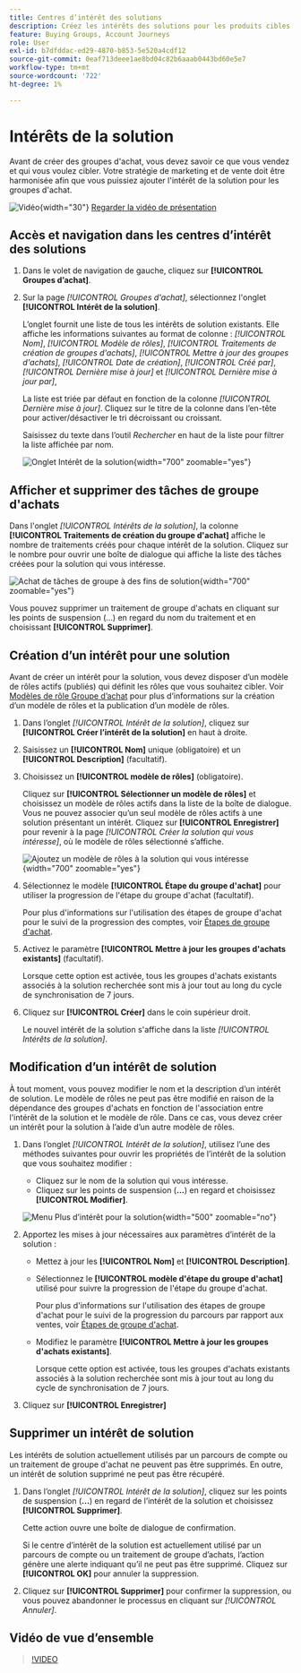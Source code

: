 ```yaml
---
title: Centres d’intérêt des solutions
description: Créez les intérêts des solutions pour les produits cibles, automatisez la création de groupes d’achats avec des modèles de rôle et gérez la progression des étapes dans Journey Optimizer B2B edition.
feature: Buying Groups, Account Journeys
role: User
exl-id: b7dfddac-ed29-4870-b853-5e520a4cdf12
source-git-commit: 0eaf713deee1ae8bd04c82b6aaab0443bd60e5e7
workflow-type: tm+mt
source-wordcount: '722'
ht-degree: 1%

---
```


# Intérêts de la solution

Avant de créer des groupes d&#39;achat, vous devez savoir ce que vous vendez et qui vous voulez cibler. Votre stratégie de marketing et de vente doit être harmonisée afin que vous puissiez ajouter l&#39;intérêt de la solution pour les groupes d&#39;achat.

![Vidéo](../../assets/do-not-localize/icon-video.svg){width="30"} [Regarder la vidéo de présentation](#overview-video)

## Accès et navigation dans les centres d’intérêt des solutions

1. Dans le volet de navigation de gauche, cliquez sur **[!UICONTROL Groupes d’achat]**.

1. Sur la page _[!UICONTROL Groupes d&#39;achat]_, sélectionnez l&#39;onglet **[!UICONTROL Intérêt de la solution]**.

   L’onglet fournit une liste de tous les intérêts de solution existants. Elle affiche les informations suivantes au format de colonne : _[!UICONTROL Nom]_, _[!UICONTROL Modèle de rôles]_, _[!UICONTROL Traitements de création de groupes d&#39;achats]_, _[!UICONTROL Mettre à jour des groupes d&#39;achats]_, _[!UICONTROL Date de création]_, _[!UICONTROL Créé par]_, _[!UICONTROL Dernière mise à jour]_ et _[!UICONTROL Dernière mise à jour par]_,

   La liste est triée par défaut en fonction de la colonne _[!UICONTROL Dernière mise à jour]_. Cliquez sur le titre de la colonne dans l’en-tête pour activer/désactiver le tri décroissant ou croissant.

   Saisissez du texte dans l’outil _Rechercher_ en haut de la liste pour filtrer la liste affichée par nom.

   ![Onglet Intérêt de la solution](assets/solution-interest-tab.png){width="700" zoomable="yes"}

## Afficher et supprimer des tâches de groupe d&#39;achats

Dans l&#39;onglet _[!UICONTROL Intérêts de la solution]_, la colonne **[!UICONTROL Traitements de création du groupe d&#39;achat]** affiche le nombre de traitements créés pour chaque intérêt de la solution. Cliquez sur le nombre pour ouvrir une boîte de dialogue qui affiche la liste des tâches créées pour la solution qui vous intéresse.

![Achat de tâches de groupe à des fins de solution](assets/buying-group-jobs-for-solution-interest.png){width="700" zoomable="yes"}

Vous pouvez supprimer un traitement de groupe d&#39;achats en cliquant sur les points de suspension (...) en regard du nom du traitement et en choisissant **[!UICONTROL Supprimer]**.

## Création d’un intérêt pour une solution

Avant de créer un intérêt pour la solution, vous devez disposer d’un modèle de rôles actifs (publiés) qui définit les rôles que vous souhaitez cibler. Voir [Modèles de rôle Groupe d’achat](./buying-groups-role-templates.md) pour plus d’informations sur la création d’un modèle de rôles et la publication d’un modèle de rôles.

1. Dans l’onglet _[!UICONTROL Intérêt de la solution]_, cliquez sur **[!UICONTROL Créer l’intérêt de la solution]** en haut à droite.

1. Saisissez un **[!UICONTROL Nom]** unique (obligatoire) et un **[!UICONTROL Description]** (facultatif).

1. Choisissez un **[!UICONTROL modèle de rôles]** (obligatoire).

   Cliquez sur **[!UICONTROL Sélectionner un modèle de rôles]** et choisissez un modèle de rôles actifs dans la liste de la boîte de dialogue. Vous ne pouvez associer qu’un seul modèle de rôles actifs à une solution présentant un intérêt. Cliquez sur **[!UICONTROL Enregistrer]** pour revenir à la page _[!UICONTROL Créer la solution qui vous intéresse]_, où le modèle de rôles sélectionné s’affiche.

   ![Ajoutez un modèle de rôles à la solution qui vous intéresse](assets/solution-interest-create.png){width="700" zoomable="yes"}

1. Sélectionnez le modèle **[!UICONTROL Étape du groupe d&#39;achat]** pour utiliser la progression de l&#39;étape du groupe d&#39;achat (facultatif).

   Pour plus d&#39;informations sur l&#39;utilisation des étapes de groupe d&#39;achat pour le suivi de la progression des comptes, voir [Étapes de groupe d&#39;achat](./buying-group-stages.md).

1. Activez le paramètre **[!UICONTROL Mettre à jour les groupes d&#39;achats existants]** (facultatif).

   Lorsque cette option est activée, tous les groupes d&#39;achats existants associés à la solution recherchée sont mis à jour tout au long du cycle de synchronisation de 7 jours.

1. Cliquez sur **[!UICONTROL Créer]** dans le coin supérieur droit.

   Le nouvel intérêt de la solution s&#39;affiche dans la liste _[!UICONTROL Intérêts de la solution]_.

## Modification d’un intérêt de solution

À tout moment, vous pouvez modifier le nom et la description d’un intérêt de solution. Le modèle de rôles ne peut pas être modifié en raison de la dépendance des groupes d&#39;achats en fonction de l&#39;association entre l&#39;intérêt de la solution et le modèle de rôle. Dans ce cas, vous devez créer un intérêt pour la solution à l’aide d’un autre modèle de rôles.

1. Dans l’onglet _[!UICONTROL Intérêt de la solution]_, utilisez l’une des méthodes suivantes pour ouvrir les propriétés de l’intérêt de la solution que vous souhaitez modifier :

   * Cliquez sur le nom de la solution qui vous intéresse.
   * Cliquez sur les points de suspension (**...**) en regard et choisissez **[!UICONTROL Modifier]**.

   ![Menu Plus d’intérêt pour la solution](assets/solution-interests-more-menu.png){width="500" zoomable="no"}

1. Apportez les mises à jour nécessaires aux paramètres d’intérêt de la solution :

   * Mettez à jour les **[!UICONTROL Nom]** et **[!UICONTROL Description]**.

   * Sélectionnez le **[!UICONTROL modèle d&#39;étape du groupe d&#39;achat]** utilisé pour suivre la progression de l&#39;étape du groupe d&#39;achat.

     Pour plus d&#39;informations sur l&#39;utilisation des étapes de groupe d&#39;achat pour le suivi de la progression du parcours par rapport aux ventes, voir [Étapes de groupe d&#39;achat](./buying-group-stages.md).

   * Modifiez le paramètre **[!UICONTROL Mettre à jour les groupes d&#39;achats existants]**.

     Lorsque cette option est activée, tous les groupes d&#39;achats existants associés à la solution recherchée sont mis à jour tout au long du cycle de synchronisation de 7 jours.

1. Cliquez sur **[!UICONTROL Enregistrer]**

## Supprimer un intérêt de solution

Les intérêts de solution actuellement utilisés par un parcours de compte ou un traitement de groupe d&#39;achat ne peuvent pas être supprimés. En outre, un intérêt de solution supprimé ne peut pas être récupéré.

1. Dans l’onglet _[!UICONTROL Intérêt de la solution]_, cliquez sur les points de suspension (**...**) en regard de l’intérêt de la solution et choisissez **[!UICONTROL Supprimer]**.

   Cette action ouvre une boîte de dialogue de confirmation.

   Si le centre d’intérêt de la solution est actuellement utilisé par un parcours de compte ou un traitement de groupe d’achats, l’action génère une alerte indiquant qu’il ne peut pas être supprimé. Cliquez sur **[!UICONTROL OK]** pour annuler la suppression.

1. Cliquez sur **[!UICONTROL Supprimer]** pour confirmer la suppression, ou vous pouvez abandonner le processus en cliquant sur _[!UICONTROL Annuler]_.

## Vidéo de vue d’ensemble

>[!VIDEO](https://video.tv.adobe.com/v/3450115/?learn=on&captions=fre_fr)

